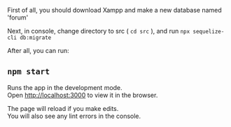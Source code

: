 First of all, you should download Xampp and make a new database named 'forum'

Next, in console, change directory to src ( `cd src` ), and run `npx sequelize-cli db:migrate`

After all, you can run:

## `npm start`

Runs the app in the development mode.<br>
Open [http://localhost:3000](http://localhost:3000) to view it in the browser.

The page will reload if you make edits.<br>
You will also see any lint errors in the console.
